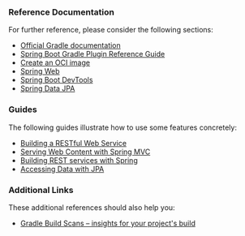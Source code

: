 ### Reference Documentation

For further reference, please consider the following sections:

-   [Official Gradle documentation](https://docs.gradle.org)
-   [Spring Boot Gradle Plugin Reference Guide](https://docs.spring.io/spring-boot/docs/3.2.5/gradle-plugin/reference/html/)
-   [Create an OCI image](https://docs.spring.io/spring-boot/docs/3.2.5/gradle-plugin/reference/html/#build-image)
-   [Spring Web](https://docs.spring.io/spring-boot/docs/3.2.5/reference/htmlsingle/index.html#web)
-   [Spring Boot DevTools](https://docs.spring.io/spring-boot/docs/3.2.5/reference/htmlsingle/index.html#using.devtools)
-   [Spring Data JPA](https://docs.spring.io/spring-boot/docs/3.2.5/reference/htmlsingle/index.html#data.sql.jpa-and-spring-data)

### Guides

The following guides illustrate how to use some features concretely:

-   [Building a RESTful Web Service](https://spring.io/guides/gs/rest-service/)
-   [Serving Web Content with Spring MVC](https://spring.io/guides/gs/serving-web-content/)
-   [Building REST services with Spring](https://spring.io/guides/tutorials/rest/)
-   [Accessing Data with JPA](https://spring.io/guides/gs/accessing-data-jpa/)

### Additional Links

These additional references should also help you:

-   [Gradle Build Scans – insights for your project's build](https://scans.gradle.com#gradle)
